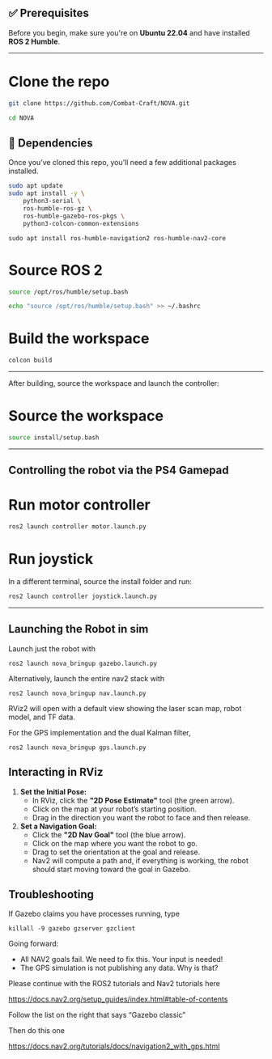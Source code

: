 ## ✅ Prerequisites

Before you begin, make sure you're on **Ubuntu 22.04** and have installed **ROS 2 Humble**.

---

# Clone the repo
```bash
git clone https://github.com/Combat-Craft/NOVA.git
```
```bash
cd NOVA
```

## 🔧 Dependencies

Once you’ve cloned this repo, you’ll need a few additional packages installed.

```bash
sudo apt update
sudo apt install -y \
    python3-serial \
    ros-humble-ros-gz \
    ros-humble-gazebo-ros-pkgs \
    python3-colcon-common-extensions
```
`sudo apt install ros-humble-navigation2 ros-humble-nav2-core`

# Source ROS 2
```bash
source /opt/ros/humble/setup.bash
```
```bash
echo "source /opt/ros/humble/setup.bash" >> ~/.bashrc
```
# Build the workspace
```bash
colcon build
```

---
After building, source the workspace and launch the controller:

# Source the workspace
```bash
source install/setup.bash
```
---
## Controlling the robot via the PS4 Gamepad
# Run motor controller
```bash
ros2 launch controller motor.launch.py
```

# Run joystick
In a different terminal, source the install folder and run:
```bash
ros2 launch controller joystick.launch.py
```

---
## Launching the Robot in sim

Launch just the robot with 

`ros2 launch nova_bringup gazebo.launch.py`

Alternatively, launch the entire nav2 stack with

`ros2 launch nova_bringup nav.launch.py`

RViz2 will open with a default view showing the laser scan map, robot model, and TF data.

For the GPS implementation and the dual Kalman filter, 

`ros2 launch nova_bringup gps.launch.py`

## Interacting in RViz

1. **Set the Initial Pose:**
    - In RViz, click the **"2D Pose Estimate"** tool (the green arrow).
    - Click on the map at your robot’s starting position.
    - Drag in the direction you want the robot to face and then release.
2. **Set a Navigation Goal:**
    - Click the **"2D Nav Goal"** tool (the blue arrow).
    - Click on the map where you want the robot to go.
    - Drag to set the orientation at the goal and release.
    - Nav2 will compute a path and, if everything is working, the robot should start moving toward the goal in Gazebo.

## Troubleshooting

If Gazebo claims you have processes running,  type 

`killall -9 gazebo gzserver gzclient`

Going forward: 
- All NAV2 goals fail. We need to fix this.  Your input is needed!
- The GPS simulation is not publishing any data.  Why is that?

Please continue with the ROS2 tutorials and Nav2 tutorials here 

https://docs.nav2.org/setup_guides/index.html#table-of-contents

Follow the list on the right that says “Gazebo classic”

Then do this one 

https://docs.nav2.org/tutorials/docs/navigation2_with_gps.html
